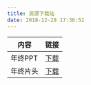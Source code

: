 ```yaml
---
title: 资源下载站
date: 2018-12-28 17:36:51
---
```

| 内容 | 链接 |
| ---| --- |
| 年终PPT | [下载](./download_file/年终/年终总结.pptx) |
| 年终片头 | [下载](https://pan.baidu.com/s/1Z8acBiAazrwpMr3zi98mLw) |